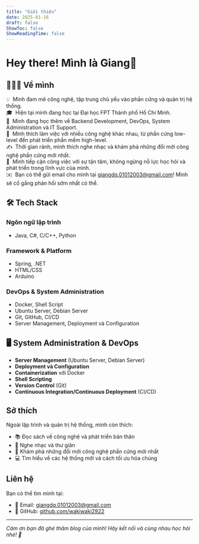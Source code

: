 ```yaml
---
title: "Giới thiệu"
date: 2025-01-16
draft: false
ShowToc: false
ShowReadingTime: false
---
```


# Hey there! Mình là Giang👋

## 👨🏻‍💻 Về mình

💡 &nbsp;Mình đam mê công nghệ, tập trung chủ yếu vào phần cứng và quản trị hệ thống.\
🎓 &nbsp;Hiện tại mình đang học tại Đại học FPT Thành phố Hồ Chí Minh.\
🌱 &nbsp;Mình đang học thêm về Backend Development, DevOps, System Administration và IT Support.\
🔧 &nbsp;Mình thích làm việc với nhiều công nghệ khác nhau, từ phần cứng low-level đến phát triển phần mềm high-level.\
✍️ &nbsp;Thời gian rảnh, mình thích nghe nhạc và khám phá những đổi mới công nghệ phần cứng mới nhất.\
💬 &nbsp;Mình tiếp cận công việc với sự tận tâm, không ngừng nỗ lực học hỏi và phát triển trong lĩnh vực của mình.\
✉️ &nbsp;Bạn có thể gửi email cho mình tại giangdq.01012003@gmail.com! Mình sẽ cố gắng phản hồi sớm nhất có thể.

## 🛠 Tech Stack

### Ngôn ngữ lập trình
- Java, C#, C/C++, Python

### Framework & Platform
- Spring, .NET
- HTML/CSS
- Arduino

### DevOps & System Administration
- Docker, Shell Script
- Ubuntu Server, Debian Server
- Git, GitHub, CI/CD
- Server Management, Deployment và Configuration

## 🖥 System Administration & DevOps

- **Server Management** (Ubuntu Server, Debian Server)
- **Deployment và Configuration**
- **Containerization** với Docker
- **Shell Scripting**
- **Version Control** (Git)
- **Continuous Integration/Continuous Deployment** (CI/CD)

## Sở thích

Ngoài lập trình và quản trị hệ thống, mình còn thích:
- 📚 Đọc sách về công nghệ và phát triển bản thân
- 🎵 Nghe nhạc và thư giãn
- 🔧 Khám phá những đổi mới công nghệ phần cứng mới nhất
- 💻 Tìm hiểu về các hệ thống mới và cách tối ưu hóa chúng

## Liên hệ

Bạn có thể tìm mình tại:
- 📧 Email: [giangdq.01012003@gmail.com](mailto:giangdq.01012003@gmail.com)
- 🐙 GitHub: [github.com/wakiwaki2922](https://github.com/wakiwaki2922)

---

_Cảm ơn bạn đã ghé thăm blog của mình! Hãy kết nối và cùng nhau học hỏi nhé! 🤝_ 